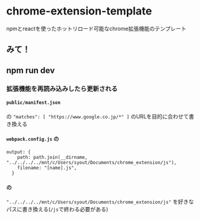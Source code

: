 # chrome-extension-template
npmとreactを使ったホットリロード可能なchrome拡張機能のテンプレート

## みて！

## npm run dev
### 拡張機能を再読み込みしたら更新される


#### ```public/manifest.json```
の
```"matches": [ "https://www.google.co.jp/*" ]```
のURLを目的に合わせて書き換える




#### ```webpack.config.js``` の 
```
output: {
    path: path.join(__dirname,  "../../../../mnt/c/Users/syout/Documents/chrome_extension/js"),
    filename: "[name].js",
  }
```
#### の
```"../../../../mnt/c/Users/syout/Documents/chrome_extension/js"```
を好きなパスに書き換える(```/js```で終わる必要がある)

